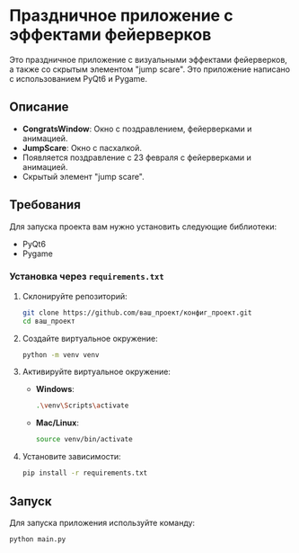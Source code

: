 # Праздничное приложение с эффектами фейерверков

Это праздничное приложение с визуальными эффектами фейерверков, а также со скрытым элементом "jump scare". Это приложение написано с использованием PyQt6 и Pygame.

## Описание

- **CongratsWindow**: Окно с поздравлением, фейерверками и анимацией.
- **JumpScare**: Окно с пасхалкой.
- Появляется поздравление с 23 февраля с фейерверками и анимацией.
- Скрытый элемент "jump scare".

## Требования

Для запуска проекта вам нужно установить следующие библиотеки:

- PyQt6
- Pygame

### Установка через `requirements.txt`

1. Склонируйте репозиторий:

    ```bash
    git clone https://github.com/ваш_проект/конфиг_проект.git
    cd ваш_проект
    ```

2. Создайте виртуальное окружение:

    ```bash
    python -m venv venv
    ```

3. Активируйте виртуальное окружение:

    - **Windows**:
      ```bash
      .\venv\Scripts\activate
      ```

    - **Mac/Linux**:
      ```bash
      source venv/bin/activate
      ```

4. Установите зависимости:

    ```bash
    pip install -r requirements.txt
    ```

## Запуск

Для запуска приложения используйте команду:

```bash
python main.py
```
